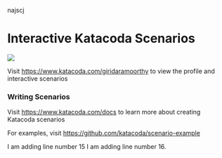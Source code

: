 
najscj
# Interactive Katacoda Scenarios

[![](http://shields.katacoda.com/katacoda/giridaramoorthy/count.svg)](https://www.katacoda.com/giridaramoorthy "Get your profile on Katacoda.com")

Visit https://www.katacoda.com/giridaramoorthy to view the profile and interactive scenarios

### Writing Scenarios
Visit https://www.katacoda.com/docs to learn more about creating Katacoda scenarios

For examples, visit https://github.com/katacoda/scenario-example


I am adding line number 15
I am adding line number 16.
